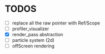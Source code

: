 # TODOS

- [ ] replace all the raw pointer with Ref/Scope
- [ ] profiler_visualizer
- [x] render_pass abstraction
- [ ] particle system (2d)
- [ ] offScreen rendering